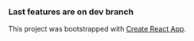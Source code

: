 ### Last features are on dev branch

This project was bootstrapped with [Create React App](https://github.com/facebook/create-react-app).